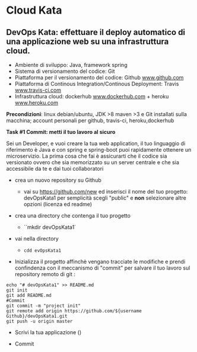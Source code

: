 # Cloud Kata

## DevOps Kata: effettuare il deploy automatico di una applicazione web su una infrastruttura cloud.

- Ambiente di sviluppo: Java, framework spring
- Sistema di versionamento del codice: Git
- Piattaforma per il versionamento del codice: Github www.github.com
- Piattaforma di Continous Integration/Continous Deployment: Travis www.travis-ci.com
- Infrastruttura cloud: dockerhub www.dockerhub.com + heroku www.heroku.com

**Precondizioni**: linux debian/ubuntu, JDK >8 maven >3  e Git  installati sulla macchina;  account personali per github, travis-ci, heroku,dockerhub 

**Task #1 Commit: metti il tuo lavoro al sicuro**

Sei un Developer, e vuoi creare la tua web application, il tuo linguaggio di riferimento è Java e con spring e spring-boot puoi rapidamente ottenere un microservizio. La prima cosa che fai è assicurarti che il codice sia versionato ovvero che sia memorizzato su un server centrale e che sia accessibile da te e dai tuoi collaboratori 

- crea un nuovo repository su Github 

  - vai su https://github.com/new ed inserisci il nome del tuo progetto:  devOpsKata1  per semplicità  scegli "public" e **non** selezionare altre opzioni (licenza ed readme)

- crea una directory che contenga il tuo progetto

  - ``mkdir devOpsKata1` 

- vai nella directory

  - `cdd evOpsKata1`

-  Inizializza il progetto affinchè vengano tracciate le modifiche e prendi confindenza con il meccanismo di "commit" per salvare il tuo lavoro sul  repository remoto di git :

  ```
  echo "# devOpsKata1" >> README.md
  git init
  git add README.md
  #Commit 
  git commit -m "project init"
  git remote add origin https://github.com/${username Github}/devOpsKata1.git
  git push -u origin master
  ```

- Scrivi la tua applicazione ()

- Commit 



